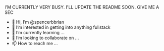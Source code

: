 I'M CURRENTLY VERY BUSY. I'LL UPDATE THE README SOON. GIVE ME A SEC
- 👋 Hi, I’m @spencerbbrian
- 👀 I’m interested in getting into anything fullstack
- 🌱 I’m currently learning ...
- 💞️ I’m looking to collaborate on ...
- 📫 How to reach me ...

<!---
spencerbbrian/spencerbbrian is a ✨ special ✨ repository because its `README.md` (this file) appears on your GitHub profile.
You can click the Preview link to take a look at your changes.
--->
